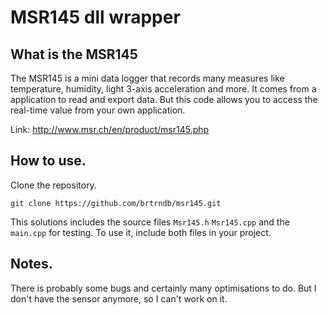 # MSR145 dll wrapper

## What is the MSR145

The MSR145 is a mini data logger that records many measures like temperature, humidity, light 3-axis acceleration and more.
It comes from a application to read and export data. But this code allows you to access the real-time value from your own application.

Link: http://www.msr.ch/en/product/msr145.php

## How to use.

Clone the repository.

```
git clone https://github.com/brtrndb/msr145.git
```

This solutions includes the source files `Msr145.h` `Msr145.cpp` and the `main.cpp` for testing.
To use it, include both files in your project.

## Notes.

There is probably some bugs and certainly many optimisations to do. But I don't have the sensor anymore, so I can't work on it.